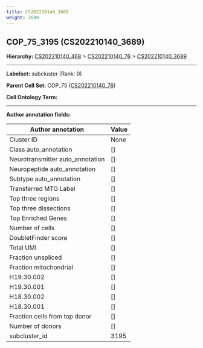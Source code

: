 ```yaml
---
title: CS202210140_3689
weight: 3689
---
```

## COP_75_3195 (CS202210140_3689)
<b>Hierarchy: </b>
[CS202210140_468](../CS202210140_468) >
[CS202210140_76](../CS202210140_76) >
[CS202210140_3689](../CS202210140_3689)

---


**Labelset:** subcluster (Rank: 0)

**Parent Cell Set:** COP_75 ([CS202210140_76](../CS202210140_76))



**Cell Ontology Term:** 

[MARKER GENES.]: #


---

[TRANSFERRED ANNOTATIONS.]: #


[AUTHOR ANNOTATION FIELDS.]: #


**Author annotation fields:**

| Author annotation | Value |
|-------------------|-------|
|Cluster ID|None|
|Class auto_annotation|[]|
|Neurotransmitter auto_annotation|[]|
|Neuropeptide auto_annotation|[]|
|Subtype auto_annotation|[]|
|Transferred MTG Label|[]|
|Top three regions|[]|
|Top three dissections|[]|
|Top Enriched Genes|[]|
|Number of cells|[]|
|DoubletFinder score|[]|
|Total UMI|[]|
|Fraction unspliced|[]|
|Fraction mitochondrial|[]|
|H19.30.002|[]|
|H19.30.001|[]|
|H18.30.002|[]|
|H18.30.001|[]|
|Fraction cells from top donor|[]|
|Number of donors|[]|
|subcluster_id|3195|
